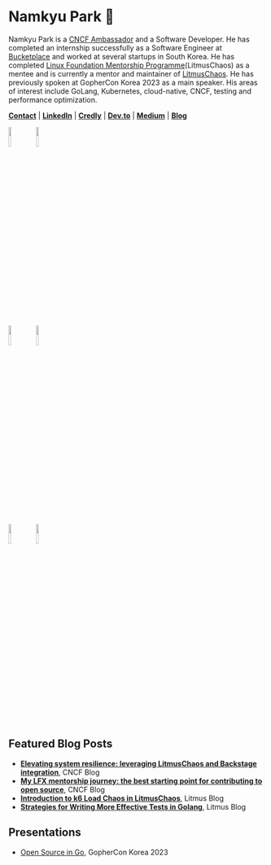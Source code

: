 # Namkyu Park 🚀

Namkyu Park is a [CNCF Ambassador](https://www.credly.com/badges/b27b7991-ec67-4669-b06d-6b35046d97cc/public_url) and a Software Developer. He has completed an internship successfully as a Software Engineer at [Bucketplace](https://www.bucketplace.com/en/) and worked at several startups in South Korea. He has completed [Linux Foundation Mentorship Programme](https://mentorship.lfx.linuxfoundation.org/project/a222f58a-08ee-4727-80c8-41c4d6f5a2a9)(LitmusChaos) as a mentee and is currently a mentor and maintainer of [LitmusChaos](https://litmuschaos.io/). He has previously spoken at GopherCon Korea 2023 as a main speaker. His areas of interest include GoLang, Kubernetes, cloud-native, CNCF, testing and performance optimization.

**[Contact](mailto:lak9348@gmail.com)** | **[LinkedIn](https://www.linkedin.com/in/namkyupark1999)** | **[Credly](https://www.credly.com/users/namkyu-park.b80fffaf/badges)** | **[Dev.to](https://dev.to/namkyu1999)** | **[Medium](https://medium.com/@loyle)** | **[Blog](https://namkyu1999.github.io/)**

<p>
  <img width="10%" src="https://www.vectorlogo.zone/logos/golang/golang-ar21.svg">
  <img width="10%" src="https://www.vectorlogo.zone/logos/kubernetes/kubernetes-ar21.svg">
  <br />
  <img width="10%" src="https://www.vectorlogo.zone/logos/google_cloud/google_cloud-ar21.svg">
  <img width="10%" src="https://www.vectorlogo.zone/logos/amazon_aws/amazon_aws-ar21.svg">
  <br />
  <img width="10%" src="https://www.vectorlogo.zone/logos/reactjs/reactjs-ar21.svg">
  <img width="10%" src="https://www.vectorlogo.zone/logos/springio/springio-ar21.svg">
</p>

## Featured Blog Posts
- **[Elevating system resilience: leveraging LitmusChaos and Backstage integration](https://www.cncf.io/blog/2024/04/01/elevating-system-resilience-leveraging-litmuschaos-and-backstage-integration/)**, CNCF Blog
- **[My LFX mentorship journey: the best starting point for contributing to open source](https://www.cncf.io/blog/2023/05/30/my-lfx-mentorship-journey-the-best-starting-point-for-contributing-to-open-source/)**, CNCF Blog
- **[Introduction to k6 Load Chaos in LitmusChaos](https://dev.to/litmus-chaos/introduction-to-k6-load-chaos-in-litmuschaos-4l2k)**, Litmus Blog
- **[Strategies for Writing More Effective Tests in Golang](https://dev.to/litmus-chaos/strategies-for-writing-more-effective-tests-in-golang-1fma)**, Litmus Blog

## Presentations
- [Open Source in Go](https://www.youtube.com/live/WZthMW0BaNA?feature=shared&t=3576), GopherCon Korea 2023
